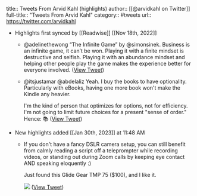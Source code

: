 title:: Tweets From Arvid Kahl (highlights)
author:: [[@arvidkahl on Twitter]]
full-title:: "Tweets From Arvid Kahl"
category:: #tweets
url:: https://twitter.com/arvidkahl

- Highlights first synced by [[Readwise]] [[Nov 18th, 2022]]
	- @adelinethewong “The Infinite Game” by @simonsinek. Business is an infinite game, it can’t be won. Playing it with a finite mindset is destructive and selfish. Playing it with an abundance mindset and helping other people play the game makes the experience better for everyone involved. ([View Tweet](https://twitter.com/arvidkahl/status/1386257233374285825))
	- @itsjustamar @abdelaliz Yeah. I buy the books to have optionality. Particularly with eBooks, having one more book won't make the Kindle any heavier. 
	  
	  I'm the kind of person that optimizes for options, not for efficiency. I'm not going to limit future choices for a present "sense of order." Hence: 📚 ([View Tweet](https://twitter.com/arvidkahl/status/1391670781051121665))
- New highlights added [[Jan 30th, 2023]] at 11:48 AM
	- If you don't have a fancy DSLR camera setup, you can still benefit from calmly reading a script off a teleprompter while recording videos, or standing out during Zoom calls by keeping eye contact AND speaking eloquently :)
	  
	  Just found this Glide Gear TMP 75 ($100), and I like it. 
	  
	  ![](https://pbs.twimg.com/media/FnpkuOWWQAI1Akm.jpg) ([View Tweet](https://twitter.com/arvidkahl/status/1619718168897028098))